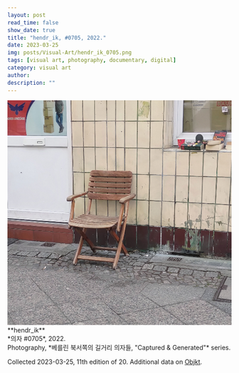 ```yaml
---
layout: post
read_time: false
show_date: true
title: "hendr_ik, #0705, 2022."
date: 2023-03-25
img: posts/Visual-Art/hendr_ik_0705.png
tags: [visual art, photography, documentary, digital]
category: visual art
author: 
description: ""
---
```


<img src='./assets/img/posts/Visual-Art/hendr_ik_0705.png'>

<br>
**hendr_ik**
<br>*의자 #0705*, 2022.
<br>Photography, *베를린 북서쪽의 길거리 의자들, "Captured & Generated"* series.

 <div class="page-separator"></div>

Collected 2023-03-25, 11th edition of 20. Additional data on [Objkt](https://objkt.com/tokens/KT1Gb5qxXmUEE33RU5P8P4nNLjkwhyH44wBt/17).
